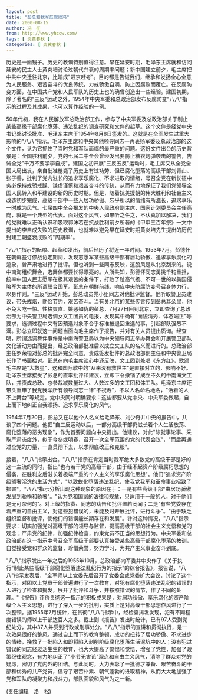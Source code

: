 ```yaml
---
layout: post
title: "彭总和我军反腐败冯"
date: 2000-08-15
author: 冯　征
from: http://www.yhcqw.com/
tags: [ 炎黄春秋 ]
categories: [ 炎黄春秋 ]
---
```





历史是一面镜子。历史的教训特别值得注意。早在延安时期，毛泽东主席就和访问延安的民主人士黄炎培讨论过朝代兴衰的周期率问题；新中国建立前夕，毛主席把中共中央迁往北京，比喻成"进京赶考"。目的都是告诫我们，继承和发扬全心全意为人民服务、艰苦奋斗的优良传统，力戒骄傲自满，防止因腐败而覆亡。在反腐防变方面，在中国共产党和人民军队的历史上也的确曾创造出一些经验。建国初期，除了著名的"三反"运动之外，1954年中央军委和总政治部发布反腐防变"八八"指示的过程及其成果，也可以算作经验的一例。


50年代初，我在人民解放军总政治部工作，参与了中央军委及总政治部关于制止某些高级干部腐化堕落、违法乱纪的调查研究和文件的起草。这个文件是经党中央书记处讨论批准、毛泽东主席于1954年8月8日签发的。这就是在全军发生过重大影响的"八八"指示。毛泽东主席和中央其他领导同志一再表扬军委及总政治部的这个文件，认为它抓住了当时党和军队面临的最严重的问题。这份文件出台的历史背景是：全国胜利前夕，党的七届二中全会曾经发出要防止糖衣炮弹袭击的警告，告诫全党"千万不要学李自成"。建国之初开展"三反五反"运动时，毛主席又从全党全国大局出发，亲自批准枪毙了历史上有过功劳、但已腐化堕落的高级干部刘青山、张子善，批判了党内滋长的追求享乐腐化、不求进取的情绪，号召全党在新长征中务必保持戒骄戒躁、谦虚谨慎和艰苦奋斗的传统，从而有力地保证了我们党领导全国人民转入和平建设的新的历史时期。但是，随着抗美援朝的伟大胜利和社会主义改造初步完成，高级干部中一些人居功骄傲、忘乎所以的情绪有所滋长，追求享乐一时成为风气。七届四中全会揭发的中央人民政府副主席、国家计划委员会主任高岗，就是一个典型的代表。面对这个风气，如果听之任之，不认真加以解决，我们的党就难以正确认识和吸取郭沫若在抗战胜利前夕所著的《甲申三百年祭》一文中提出的李自成失败的历史教训，也就难以避免早在延安时期黄炎培先生提出的历代封建王朝盛衰成败的"周期率"。


"八八"指示的酝酿、起草和发出，前后经历了将近一年时间。1953年7月，彭德怀在朝鲜签订停战协定期间，发现志愿军某些高级干部有居功骄傲、追求享乐腐化的迹象，曾严肃地进行了批评。但也听到一些同志反映，这股风是从北京刮来的。说中南海组织舞会，选舞伴都要长得漂亮的。人所共知，彭德怀同志勇挑千钧重担，统率中国人民志愿军在极其艰苦的条件下，打败了趾高气扬、不可一世的以美国侵略军为主体的所谓联合国军。彭总在朝鲜前线，响应中央防腐防变号召身体力行，以身作则。"三反"运动开始，彭总动员党小组同志对他批评监督。他听取警卫员建议，带头戒烟，勤俭节约，艰苦奋斗。当有关北京的某些传言传到彭总耳朵里，他不免大吃一惊。性格爽直、嫉恶如仇的彭总，7月27日回到北京，立即查询了总政治部为中央警卫局选调女文工团员的电报，发现其中确有"面貌清秀、体态端正"等要求，选调过程中又有因预选对象不合乎标准被退回重选的事，引起部队强烈不满。彭总立即就这一问题当面向毛主席作了报告，并对有关人员提出质询。经查明，所谓选调舞伴事件是中南海警卫局以为中央领导同志举办舞会和开展警卫部队文化活动为由而提出，经总政治部批准后以成立文工队的名义而进行的。总政治部主任罗荣桓对彭总的批评完全同意，责成签发批件的总政治部副主任和中央警卫局长作了书面检讨。彭总在向毛主席谈心中还反映，文工团到处唱《东方红》，歌颂毛主席是"大救星"，这和国际歌中的"从来没有救世主"是直接对立的，影响不好。毛泽东主席接受了彭总的直率批评和建议，立即下令撤销了成立不久的中南海文工队，并责成总政、总参裁减数量过大、人数过多的文工团和体工队。毛泽东主席还带头重申了我党我军所有领导同志一律"不祝寿"，不以人名命名地名，"活着的人不上舞台"等规定。党中央同时明确要求：这些都要从党中央、中央军委做起，自上而下地纠正自我颂扬、追求享乐腐化的风气。


1954年7月20日，彭总又在以他个人名义给毛泽东、刘少奇并中央的报告中，共谈了四个问题。他把"自三反运动以后，一部分高级干部仍滋长着个人生活放荡、腐化堕落的恶劣现象"，作为首要问题向中央提出。他建议，对此"除就事论事、采取严肃态度外，拟于今冬或明春，召开一次全军范围的党的代表会议"，"而后再通过全党的力量，一直贯彻下去，以求彻底改正和克服"。


接着，"八八"指示出台。"八八"指示在肯定当时我军绝大多数党的高级干部是好的这一主流的同时，指出"也有若干党的高级干部，由于经不起资产阶级腐朽思想的侵袭，在胜利之后滋长着极端严重的个人主义的享乐腐化思想"。他们"追求资产阶级骄奢淫逸的生活方式"，"以致蜕化堕落违法乱纪，使我党我军和革命事业招致了损害"。"八八"指示分析出现这种现象的原因在于：一是有些高级干部"由居功骄傲发展到骄横和骄奢"。"认为党和国家的法律和规章，只适用于一般的人，对于他们是无可奈何的"。对上级的指责、同志的劝告和批评置若罔闻；二是"有些党委存在着严重的自由主义，对这些犯错误的，未能及时开展批评，进行斗争"。"由于缺乏组织监督和批评，使他们的错误能长期存在和发展"。针对这种情况，"八八"指示要求：切实加强党对高级干部的领导与监督，提高高级干部的社会主义觉悟和党的观念；严肃党的纪律，加强纪律检查，约束党员不正当的思想行为。中央军委和总政治部在这一指示中号召全军高级干部要认真接受某些高级干部腐化堕落的教训，自觉接受党和群众的监督，珍惜荣誉，努力学习，为共产主义事业奋斗到底。


"八八"指示发出一年之后的1955年10月，总政治部向军委并中央作了《关于执行"制止某些高级干部腐化堕落违法乱纪行为的指示"的综合报告》，报告说，"八八"指示发表后，"全军师以上党委先后召开了党委会或党委扩大会议，讨论了这个指示，对团以上党员干部普遍进行了一次教育，对犯有腐化堕落违法乱纪的错误的人进行了检查和揭发，展开了批评和斗争，并按照错误的情节，作了不同的处理。"《报告》评价贯彻这一指示的积极成果是，对居功骄傲、享乐腐化的资产阶级个人主义思想，进行了深入一步的批判，实质上是对高级干部思想作风进行了一次整顿。据1955年7月统计，在贯彻"八八"指示中，经检查揭发发现，犯有不同程度错误的师以上干部达百人之多。截止到《报告》发出时统计，已有97人受到党纪处分，其中37人并受到行政或刑事处分。"八八"指示的宣讲和贯彻执行，是一次效果很好的整风。通过自上而下的教育整顿，成功的扭转了居功骄傲、不求进步的情绪，挽救了一批陷入和即将陷入剥削阶级腐化堕落生活泥坑中的人；没有犯过错误的同志经过活生生的教育，也大大提高了警惕和觉悟，增强了党性，加强了政策纪律观念，有力地纠正了"小节无害论"观点和自由主义风气，消除了群众对党的疑虑，密切了党内外的团结。与此同时，大力表彰了一批德才兼备、艰苦奋斗的干部和优秀的共产党员，倡导了艰苦朴素、朝气蓬勃的进取精神，从而大大地加强了党和军队的凝聚力和战斗力，部队面貌和风气为之一新。

(责任编辑　洛　松)


